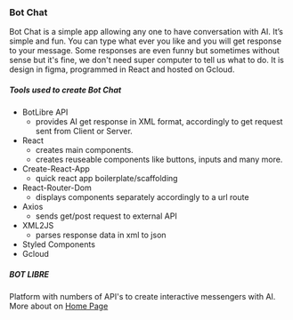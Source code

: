 ### Bot Chat

Bot Chat is a simple app allowing any one to have conversation
              with AI. It’s simple and fun. You can type what ever you like and
              you will get response to your message. Some responses are even
              funny but sometimes without sense but it's fine, we don't need
              super computer to tell us what to do. It is design in figma,
              programmed in React and hosted on Gcloud.

##### Tools used to create Bot Chat

- BotLibre API
  - provides AI get response in XML format, accordingly to get request sent from Client or Server.
- React
  - creates main components.
  - creates reuseable components like buttons, inputs and many more.
- Create-React-App
  - quick react app boilerplate/scaffolding
- React-Router-Dom
  - displays components separately accordingly to a url route
- Axios
  - sends get/post request to external API
- XML2JS
  - parses response data in xml to json
- Styled Components
- Gcloud

##### BOT LIBRE

Platform with numbers of API's to create interactive messengers with AI. More about on [Home Page](https://www.botlibre.com/)
